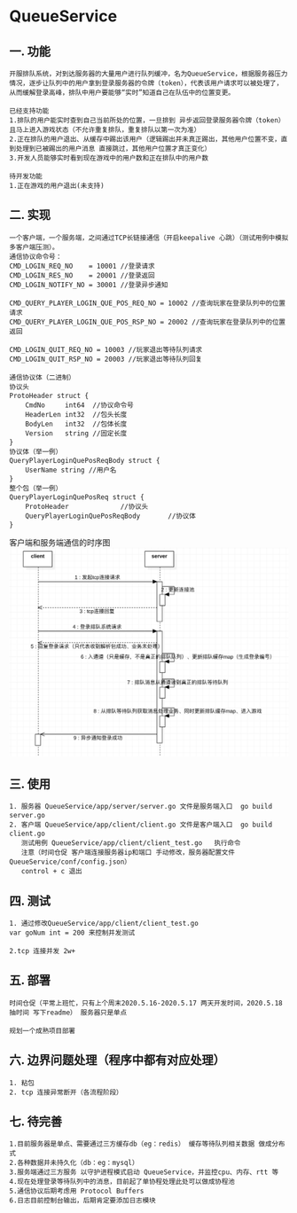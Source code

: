 # QueueService

## 一. 功能
	开服排队系统，对到达服务器的大量用户进行队列缓冲，名为QueueService，根据服务器压力情况，逐步让队列中的用户拿到登录服务器的令牌（token），代表该用户请求可以被处理了，从而缓解登录高峰，排队中用户要能够“实时”知道自己在队伍中的位置变更。
	
	已经支持功能
	1.排队的用户能实时查到自己当前所处的位置，一旦排到 异步返回登录服务器令牌（token）且马上进入游戏状态（不允许重复排队，重复排队以第一次为准）
	2.正在排队的用户退出、从缓存中踢出该用户（逻辑踢出并未真正踢出，其他用户位置不变，直到处理到已被踢出的用户消息 直接跳过，其他用户位置才真正变化）
	3.开发人员能够实时看到现在游戏中的用户数和正在排队中的用户数
	
	待开发功能
	1.正在游戏的用户退出(未支持)

## 二. 实现
	一个客户端，一个服务端，之间通过TCP长链接通信（开启keepalive 心跳）（测试用例中模拟多客户端压测）。
	通信协议命令号：
	CMD_LOGIN_REQ_NO    = 10001 //登录请求
	CMD_LOGIN_RES_NO    = 20001 //登录返回
	CMD_LOGIN_NOTIFY_NO = 30001 //登录异步通知

	CMD_QUERY_PLAYER_LOGIN_QUE_POS_REQ_NO = 10002 //查询玩家在登录队列中的位置 请求
	CMD_QUERY_PLAYER_LOGIN_QUE_POS_RSP_NO = 20002 //查询玩家在登录队列中的位置 返回

	CMD_LOGIN_QUIT_REQ_NO = 10003 //玩家退出等待队列请求
	CMD_LOGIN_QUIT_RSP_NO = 20003 //玩家退出等待队列回复

	通信协议体（二进制）
	协议头
	ProtoHeader struct {
		CmdNo     int64	 //协议命令号
		HeaderLen int32	 //包头长度
		BodyLen   int32  //包体长度
		Version   string //固定长度
	}
	协议体（举一例）
	QueryPlayerLoginQuePosReqBody struct {
		UserName string	//用户名
	}
	整个包（举一例）
	QueryPlayerLoginQuePosReq struct {
		ProtoHeader				//协议头
		QueryPlayerLoginQuePosReqBody		//协议体
	}
	
客户端和服务端通信的时序图	
![](doc/login.png)
	

## 三. 使用
	1. 服务器 QueueService/app/server/server.go 文件是服务端入口  go build server.go
	2. 客户端 QueueService/app/client/client.go 文件是客户端入口  go build client.go
	   测试用例 QueueService/app/client/client_test.go   执行命令 
	   注意（时间仓促 客户端连接服务器ip和端口 手动修改，服务器配置文件QueueService/conf/config.json）
	   control + c 退出

## 四. 测试
	1. 通过修改QueueService/app/client/client_test.go 
	var goNum int = 200 来控制并发测试
	
	2.tcp 连接并发 2w+

## 五. 部署
	时间仓促（平常上班忙，只有上个周末2020.5.16-2020.5.17 两天开发时间，2020.5.18 抽时间 写下readme） 服务器只是单点 
	
	规划一个成熟项目部署

## 六. 边界问题处理（程序中都有对应处理）
	1. 粘包
	2. tcp 连接异常断开（各流程阶段）

## 七. 待完善
	1.目前服务器是单点、需要通过三方缓存db（eg：redis） 缓存等待队列相关数据 做成分布式
	2.各种数据并未持久化（db：eg：mysql）
	3.服务端通过三方服务 以守护进程模式启动 QueueService，并监控cpu、内存、rtt 等
	4.现在处理登录等待队列中的消息，目前起了单协程处理此处可以做成协程池
	5.通信协议后期考虑用 Protocol Buffers
	6.日志目前控制台输出，后期肯定要添加日志模块
	
